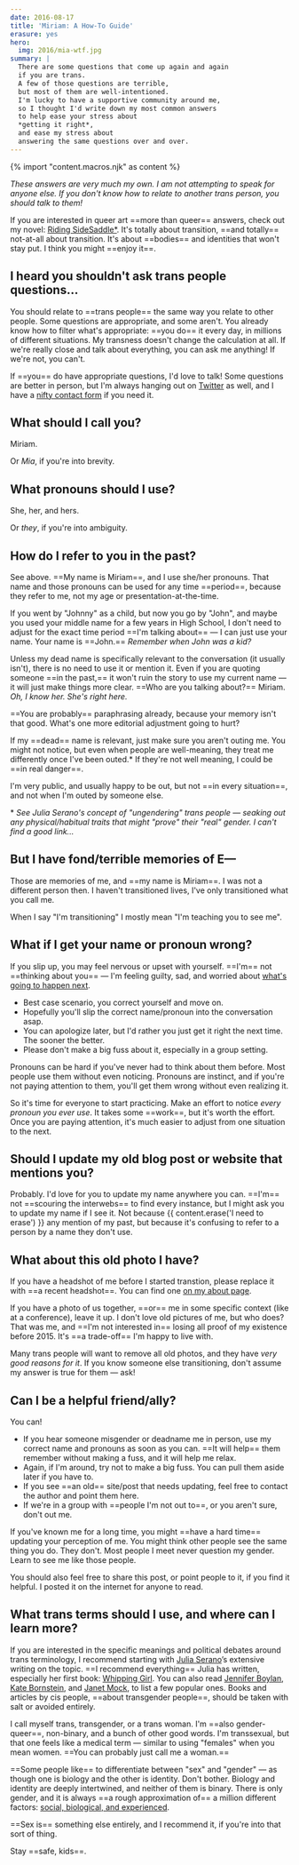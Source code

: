 ```yaml
---
date: 2016-08-17
title: 'Miriam: A How-To Guide'
erasure: yes
hero:
  img: 2016/mia-wtf.jpg
summary: |
  There are some questions that come up again and again
  if you are trans.
  A few of those questions are terrible,
  but most of them are well-intentioned.
  I'm lucky to have a supportive community around me,
  so I thought I'd write down my most common answers
  to help ease your stress about
  *getting it right*,
  and ease my stress about
  answering the same questions over and over.
---
```

{% import "content.macros.njk" as content %}

*These answers are very much my own.
I am not attempting to speak for anyone else.
If you don't know how to relate to another trans person,
you should talk to them!*

If you are interested in queer art
==more than queer== answers,
check out
my novel: [Riding SideSaddle*](/books/sidesaddle/).
It's totally about transition,
==and totally== not-at-all about transition.
It's about ==bodies== and identities that won't stay put.
I think you might ==enjoy it==.

## I heard you shouldn't ask trans people questions...

You should relate to ==trans people==
the same way you relate to other people.
Some questions are appropriate, and some aren't.
You already know how to filter what's appropriate:
==you do== it every day,
in millions of different situations.
My transness doesn't change the calculation at all.
If we're really close and talk about everything,
you can ask me anything!
If we're not, you can't.

If ==you== do have appropriate questions,
I'd love to talk!
Some questions are better in person,
but I'm always hanging out on
[Twitter](http://twitter.com/mirisuzanne) as well,
and I have a [nifty contact form](/contact/)
if you need it.

## What should I call you?

Miriam.

Or *Mia*, if you're into brevity.

## What pronouns should I use?

She, her, and hers.

Or *they*, if you're into ambiguity.

## How do I refer to you in the past?

See above.
==My name is Miriam==,
and I use she/her pronouns.
That name and those pronouns can be used
for any time ==period==,
because they refer to me,
not my age or presentation-at-the-time.

If you went by "Johnny" as a child,
but now you go by "John",
and maybe you used your middle name for a few years in High School,
I don't need to adjust for the exact
time period ==I'm talking about== —
I can just use your name.
Your name is ==John.==
*Remember when John was a kid?*

Unless my dead name is specifically relevant to the conversation
(it usually isn't),
there is no need to use it or mention it.
Even if you are quoting someone ==in the past,==
it won't ruin the story to use my current name —
it will just make things more clear.
==Who are you talking about?==
Miriam.
*Oh, I know her. She's right here.*

==You are probably== paraphrasing already,
because your memory isn't that good.
What's one more editorial adjustment going to hurt?

If my ==dead== name is relevant,
just make sure you aren't outing me.
You might not notice,
but even when people are well-meaning,
they treat me differently once I've been outed.\*
If they're not well meaning,
I could be ==in real danger==.

I'm very public,
and usually happy to be out,
but not ==in every situation==,
and not when I'm outed by someone else.

\* *See Julia Serano's concept of "ungendering" trans people —
seaking out any physical/habitual traits
that might "prove" their "real" gender.
I can't find a good link...*

## But I have fond/terrible memories of E—

Those are memories of me,
and ==my name is Miriam==.
I was not a different person then.
I haven't transitioned lives,
I've only transitioned what you call me.

When I say "I'm transitioning"
I mostly mean "I'm teaching you to see me".

## What if I get your name or pronoun wrong?

If you slip up,
you may feel nervous or upset with yourself.
==I'm== not ==thinking about you== —
I'm feeling guilty, sad, and worried about
[what's going to happen next](http://www.jennamcwilliams.com/2016/08/07/what-do-to-if-you-use-the-wrong-pronouns-for-me/).

- Best case scenario, you correct yourself and move on.
- Hopefully you'll slip the correct name/pronoun
  into the conversation asap.
- You can apologize later,
  but I'd rather you just get it right the next time.
  The sooner the better.
- Please don't make a big fuss about it,
  especially in a group setting.

Pronouns can be hard if you've never had to think about them before.
Most people use them without even noticing.
Pronouns are instinct,
and if you're not paying attention to them,
you'll get them wrong without even realizing it.

So it's time for everyone to start practicing.
Make an effort to notice *every pronoun you ever use*.
It takes some ==work==,
but it's worth the effort.
Once you are paying attention,
it's much easier to adjust from one situation to the next.

## Should I update my old blog post or website that mentions you?

Probably.
I'd love for you to update my name anywhere you can.
==I'm== not
==scouring the interwebs==
to find every instance,
but I might ask you to
update my name if I see it.
Not because {{ content.erase('I need to erase') }}
any mention of my past,
but because it's confusing to refer to a person
by a name they don't use.

## What about this old photo I have?

If you have a headshot of me before I started transtion,
please replace it with ==a recent headshot==.
You can find one [on my about page](/who/).

If you have a photo of us together,
==or== me in some specific context
(like at a conference), leave it up.
I don't love old pictures of me,
but who does? That was me,
and ==I'm not interested in==
losing all proof of my existence before 2015.
It's ==a trade-off== I'm happy to live with.

Many trans people will want to remove all old photos,
and they have *very good reasons for it*.
If you know someone else transitioning,
don't assume my answer is true for them — ask!

## Can I be a helpful friend/ally?

You can!

- If you hear someone misgender or deadname me in person,
  use my correct name and pronouns as soon as you can.
  ==It will help== them remember without making a fuss,
  and it will help me relax.
- Again, if I'm around, try not to make a big fuss.
  You can pull them aside later if you have to.
- If you see ==an old== site/post that needs updating,
  feel free to contact the author and point them here.
- If we're in a group with ==people I'm not out to==,
  or you aren't sure, don't out me.

If you've known me for a long time,
you might ==have a hard time== updating your perception of me.
You might think other people see the same thing you do.
They don't.
Most people I meet never question my gender.
Learn to see me like those people.

You should also feel free to share this post,
or point people to it,
if you find it helpful.
I posted it on the internet for anyone to read.

## What trans terms should I use, and where can I learn more?

If you are interested in the specific meanings
and political debates around trans terminology,
I recommend starting with
[Julia Serano](http://www.juliaserano.com/terminology.html)’s
extensive writing on the topic.
==I recommend everything== Julia has written,
especially her first book:
[Whipping Girl](https://www.amazon.com/dp/1580056229/ref=pd_lpo_sbs_dp_ss_1/151-5666770-2045969).
You can also read [Jennifer Boylan](http://www.jenniferboylan.net/),
[Kate Bornstein](http://katebornstein.com/),
and [Janet Mock](http://janetmock.com/),
to list a few popular ones.
Books and articles by cis people,
==about transgender people==,
should be taken with salt or avoided entirely.

I call myself trans, transgender, or a trans woman.
I'm ==also gender-queer==, non-binary,
and a bunch of other good words.
I'm transsexual,
but that one feels like a medical term —
similar to using "females" when you mean women.
==You can probably just call me a woman.==

==Some people like== to differentiate between "sex" and "gender" —
as though one is biology and the other is identity.
Don't bother.
Biology and identity are deeply intertwined,
and neither of them is binary.
There is only gender,
and it is always ==a rough approximation of==
a million different factors:
[social, biological, and experienced](http://juliaserano.blogspot.com/2013/11/what-is-gender-artifactualism.html).

==Sex is== something else entirely,
and I recommend it,
if you're into that sort of thing.

Stay ==safe, kids==.

